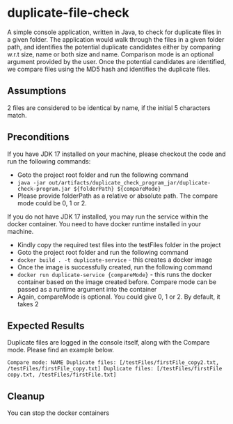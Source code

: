# duplicate-file-check
A simple console application, written in Java, to check for duplicate files in a given folder. The application would walk through the files in a given folder path, and identifies the potential duplicate candidates either by comparing w.r.t size, name or both size and name. Comparison mode is an optional argument provided by the user. Once the potential candidates are identified, we compare files using the MD5 hash and identifies the duplicate files.

## Assumptions
2 files are considered to be identical by name, if the initial 5 characters match.

## Preconditions
If you have JDK 17 installed on your machine, please checkout the code and run the following commands:
 - Goto the project root folder and run the following command
 - `java -jar out/artifacts/duplicate_check_program_jar/duplicate-check-program.jar ${folderPath} ${compareMode}`
 - Please provide folderPath as a relative or absolute path. The compare mode could be 0, 1 or 2.

If you do not have JDK 17 installed, you may run the service within the docker container. You need to have docker runtime installed in your machine.
 - Kindly copy the required test files into the testFiles folder in the project
 - Goto the project root folder and run the following command
 - `docker build . -t duplicate-service` - this creates a docker image
 - Once the image is successfully created, run the following command
 - `docker run duplicate-service {compareMode}` - this runs the docker container based on the image created before. Compare mode can be passed as a runtime argument into the container
 - Again, compareMode is optional. You could give 0, 1 or 2. By default, it takes 2

## Expected Results
Duplicate files are logged in the console itself, along with the Compare mode. Please find an example below.

`Compare mode: NAME
Duplicate files: [/testFiles/firstFile_copy2.txt, /testFiles/firstFile_copy.txt]
Duplicate files: [/testFiles/firstFile copy.txt, /testFiles/firstFile.txt]`

## Cleanup
You can stop the docker containers
